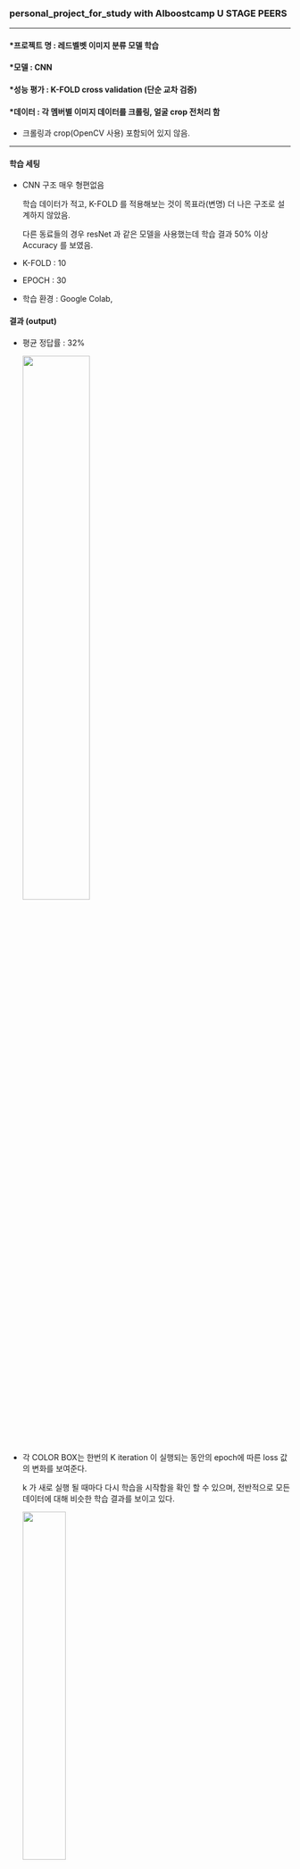 ### personal_project_for_study with AIboostcamp U STAGE PEERS
-------------
#### *프로젝트 명 : 레드벨벳 이미지 분류 모델 학습
#### *모델 : CNN 
#### *성능 평가 : K-FOLD cross validation (단순 교차 검증)
#### *데이터 : 각 멤버별 이미지 데이터를 크롤링, 얼굴 crop 전처리 함
* 크롤링과 crop(OpenCV 사용) 포함되어 있지 않음.
-------------
#### 학습 세팅
* CNN 구조 매우 형편없음

  학습 데이터가 적고, K-FOLD 를 적용해보는 것이 목표라(변명) 더 나은 구조로 설계하지 않았음.
  
  다른 동료들의 경우 resNet 과 같은 모델을 사용했는데 학습 결과 50% 이상 Accuracy 를 보였음.
* K-FOLD : 10
* EPOCH : 30
* 학습 환경 : Google Colab, 

#### 결과 (output)

* 평균 정답률 : 32% 

  <img src="https://user-images.githubusercontent.com/50580028/108875760-d9438f00-7640-11eb-92c2-7c0359bdacd8.png" width="50%" height="50%">

* 각 COLOR BOX는 한번의 K iteration 이 실행되는 동안의 epoch에 따른 loss 값의 변화를 보여준다.

  k 가 새로 실행 될 때마다 다시 학습을 시작함을 확인 할 수 있으며, 전반적으로 모든 데이터에 대해 비슷한 학습 결과를 보이고 있다.
  
  <img src="https://user-images.githubusercontent.com/50580028/108874102-2cb4dd80-763f-11eb-920b-d09101b2044a.png"  width="40%" height="40%">
  
* K-FOLD 의 각 학습 결과를 저장한다.

  <img src="https://user-images.githubusercontent.com/50580028/108874873-f1ff7500-763f-11eb-9d6d-b5707aa0cadb.png"  width="20%" height="20%">
 
#### 추후 개선 과제
* K-FOLD의 각 데이터 SET은 torchvision.datasets.ImageFolder() 와 torch.utils.data.Subset() 을 사용하여 만들었다.

* Custom Dataset으로 구현한다면 TEST DATA 이미지에 다양한 AUGMENTATION 효과를 주어 학습 효과를 늘릴 수 있을 것으로 기대 된다.
  
#### 참고자료
https://github.com/skywalker023/deep_iab

https://www.machinecurve.com/index.php/2021/02/03/how-to-use-k-fold-cross-validation-with-pytorch/


